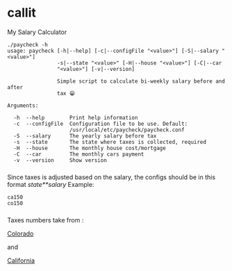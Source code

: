 # callit
My Salary Calculator


```
./paycheck -h
usage: paycheck [-h|--help] [-c|--configFile "<value>"] [-S|--salary "<value>"]
                -s|--state "<value>" [-H|--house "<value>"] [-C|--car
                "<value>"] [-v|--version]

                Simple script to calculate bi-weekly salary before and after
                tax 😁

Arguments:

  -h  --help        Print help information
  -c  --configFile  Configuration file to be use. Default:
                    /usr/local/etc/paycheck/paycheck.conf
  -S  --salary      The yearly salary before tax
  -s  --state       The state where taxes is collected, required
  -H  --house       The monthly house cost/mortgage
  -C  --car         The monthly cars payment
  -v  --version     Show version
```

###
Since taxes is adjusted based on the salary, the configs should be in this format
*state**salary*
Example:
```
ca150
co150
```

###
Taxes numbers take from :

[Colorado](https://smartasset.com/taxes/colorado-paycheck-calculator)

and

[California](https://smartasset.com/taxes/colorado-paycheck-calculator)

